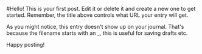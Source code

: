 #Hello!
This is your first post. Edit it or delete it and create a new one to get started.
Remember, the title above controls what URL your entry will get.

As you might notice, this entry doesn't show up on your journal. That's because the filename starts with an _, this is useful for saving drafts etc.

Happy posting!